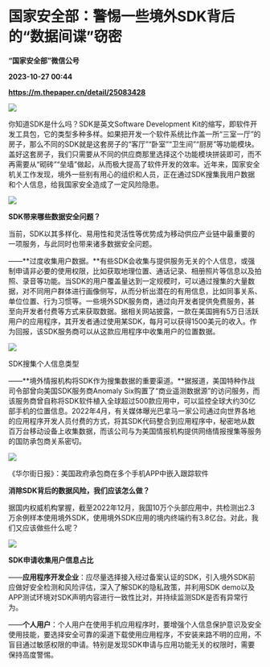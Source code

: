 # 国家安全部：警惕一些境外SDK背后的“数据间谍”窃密
**“国家安全部”微信公号**

**2023-10-27 00:44**

**https://m.thepaper.cn/detail/25083428**

![](https://imagecloud.thepaper.cn/thepaper/image/275/875/425.jpg)

你知道SDK是什么吗？SDK是英文Software Development Kit的缩写，即软件开发工具包，它的类型多种多样。如果把开发一个软件系统比作盖一所“三室一厅”的房子，那么不同的SDK就是这套房子的“客厅”“卧室”“卫生间”“厨房”等功能模块。盖好这套房子，我们只需要从不同的供应商那里选择这个功能模块拼装即可，而不再需要从“砌砖”“垒墙”做起，从而极大提高了软件开发的效率。近年来，国家安全机关工作发现，境外一些别有用心的组织和人员，正在通过SDK搜集我用户数据和个人信息，给我国家安全造成了一定风险隐患。

![](https://imagecloud.thepaper.cn/thepaper/image/275/875/350.png)

**SDK带来哪些数据安全问题？**

当前，SDK以其多样化、易用性和灵活性等优势成为移动供应产业链中最重要的一项服务，与此同时也带来诸多数据安全问题。

——**过度收集用户数据。**有些SDK会收集与提供服务无关的个人信息，或强制申请非必要的使用权限，比如获取地理位置、通话记录、相册照片等信息以及拍照、录音等功能。当SDK的用户覆盖量达到一定规模时，可以通过搜集的大量数据，对不同用户群体进行画像侧写，从而分析出潜在的有用信息，比如同事关系、单位位置、行为习惯等。一些境外SDK服务商，通过向开发者提供免费服务，甚至向开发者付费等方式来获取数据。据相关网站披露，一款在美国拥有5万日活跃用户的应用程序，其开发者通过使用某SDK，每月可以获得1500美元的收入。作为回报，该SDK服务商可以从这款应用程序中收集用户的位置数据。

![](https://imagecloud.thepaper.cn/thepaper/image/275/875/351.png)

SDK搜集个人信息类型

——**境外情报机构将SDK作为搜集数据的重要渠道。**据报道，美国特种作战司令部曾向美国SDK服务商Anomaly Six购置了“商业遥测数据源”的访问服务，而该服务商曾自称将SDK软件植入全球超过500款应用中，可以监控全球大约30亿部手机的位置信息。2022年4月，有关媒体曝光巴拿马一家公司通过向世界各地的应用程序开发人员付费的方式，将其SDK代码整合到应用程序中，秘密地从数百万台移动设备上收集数据，而该公司与为美国情报机构提供网络情报搜集等服务的国防承包商关系密切。

![](https://imagecloud.thepaper.cn/thepaper/image/275/875/352.jpg)

《华尔街日报》：美国政府承包商在多个手机APP中嵌入跟踪软件

**消除SDK背后的数据风险，我们应该怎么做？**

据国内权威机构掌握，截至2022年12月，我国10万个头部应用中，共检测出2.3万余例样本使用境外SDK，使用境外SDK应用的境内终端约有3.8亿台。对此，我们又应该做些什么呢？

![](https://imagecloud.thepaper.cn/thepaper/image/275/875/353.png)

**SDK申请收集用户信息占比**

——**应用程序开发企业**：应尽量选择接入经过备案认证的SDK，引入境外SDK前应做好安全检测和风险评估，深入了解SDK的隐私政策，并利用SDK demo以及APP测试环境对SDK声明内容进行一致性比对，并持续监测SDK是否有异常行为。

——**个人用户**：个人用户在使用手机应用程序时，要增强个人信息保护意识及安全使用技能，要选择安全可靠的渠道下载使用应用程序，不安装来路不明的应用，不盲目通过敏感权限的申请。特别是发现SDK申请与应用功能无关的权限时，需要保持高度警惕。
